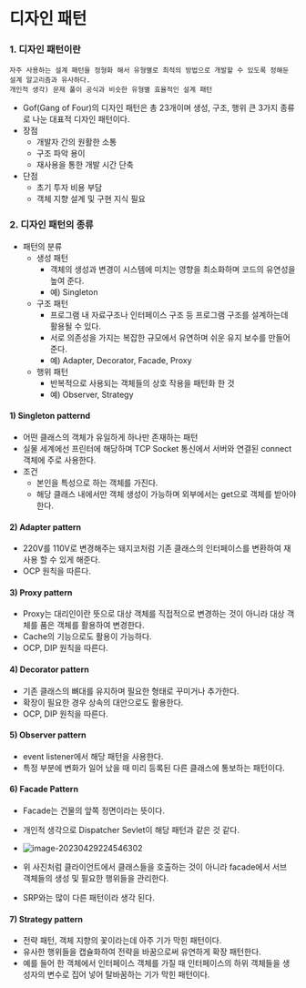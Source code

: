 # 디자인 패턴

### 1. 디자인 패턴이란

```
자주 사용하는 설계 패턴을 정형화 해서 유형별로 최적의 방법으로 개발할 수 있도록 정해둔 설계 알고리즘과 유사하다.
개인적 생각) 문제 풀이 공식과 비슷한 유형별 효율적인 설계 패턴
```

- Gof(Gang of Four)의 디자인 패턴은 총 23개이며 생성, 구조, 행위 큰 3가지 종류로 나눈 대표적 디자인 패턴이다.
- 장점
  - 개발자 간의 원활한 소통
  - 구조 파악 용이
  - 재사용을 통한 개발 시간 단축
- 단점
  - 초기 투자 비용 부담
  - 객체 지향 설계 및 구현 지식 필요



### 2. 디자인 패턴의 종류

- 패턴의 분류
  - 생성 패턴
    - 객체의 생성과 변경이 시스템에 미치는 영향을 최소화하며 코드의 유연성을 높여 준다.
    - 예) Singleton
  - 구조 패턴
    - 프로그램 내 자료구조나 인터페이스 구조 등 프로그램 구조를 설계하는데 활용될 수 있다.
    - 서로 의존성을 가지는 복잡한 규모에서 유연하며 쉬운 유지 보수를 만들어 준다.
    - 예) Adapter, Decorator, Facade, Proxy
  - 행위 패턴
    - 반복적으로 사용되는 객체들의 상호 작용을 패턴화 한 것
    - 예) Observer, Strategy

#### 1) Singleton patternd

- 어떤 클래스의 객체가 유일하게 하나만 존재하는 패턴
- 실물 세계에선 프린터에 해당하며 TCP Socket 통신에서 서버와 연결된 connect 객체에 주로 사용한다.
- 조건
  - 본인을 특성으로 하는 객체를 가진다.
  - 해당 클래스 내에서만 객체 생성이 가능하며 외부에서는 get으로 객체를 받아야 한다.



#### 2) Adapter pattern

- 220V를 110V로 변경해주는 돼지코처럼 기존 클래스의 인터페이스를 변환하여 재사용 할 수 있게 해준다.
- OCP 원칙을 따른다.



#### 3) Proxy pattern

- Proxy는 대리인이란 뜻으로 대상 객체를 직접적으로 변경하는 것이 아니라 대상 객체를 품은 객체를 활용하여 변경한다.
- Cache의 기능으로도 활용이 가능하다.
- OCP, DIP 원칙을 따른다.



#### 4) Decorator pattern

- 기존 클래스의 뼈대를 유지하며 필요한 형태로 꾸미거나 추가한다.
- 확장이 필요한 경우 상속의 대안으로도 활용한다.
- OCP, DIP 원칙을 따른다.



#### 5) Observer pattern

- event listener에서 해당 패턴을 사용한다.
- 특정 부분에 변화가 일어 났을 때 미리 등록된 다른 클래스에 통보하는 패턴이다.



#### 6) Facade Pattern

- Facade는 건물의 앞쪽 정면이라는 뜻이다.
- 개인적 생각으로 Dispatcher Sevlet이 해당 패턴과 같은 것 같다.
- ![image-20230429224546302](C:\Users\Jaesung\AppData\Roaming\Typora\typora-user-images\image-20230429224546302.png)

- 위 사진처럼 클라이언트에서 클래스들을 호출하는 것이 아니라 facade에서 서브 객체들의 생성 및 필요한 행위들을 관리한다.
- SRP와는 많이 다른 패턴이라 생각 된다.



#### 7) Strategy pattern

- 전략 패턴, 객체 지향의 꽃이라는데 아주 기가 막힌 패턴이다.
- 유사한 행위들을 캡슐화하여 전략을 바꿈으로써 유연하게 확장 패턴한다.
- 예를 들어 한 객체에서 인터페이스 객체를 가질 때 인터페이스의 하위 객체들을 생성자의 변수로 집어 넣어 탈바꿈하는 기가 막힌 패턴이다.